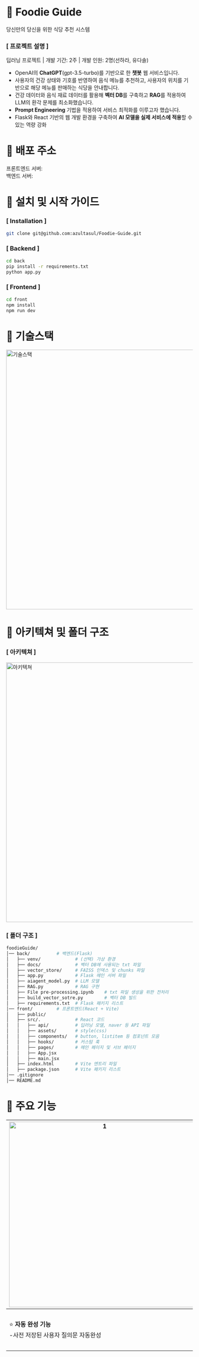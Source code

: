 # 📍 Foodie Guide

당신만의 당신을 위한 식당 추천 시스템

### [ 프로젝트 설명 ]

딥러닝 프로젝트 | 개발 기간: 2주 | 개발 인원: 2명(선하라, 유다솔)

- OpenAI의 **ChatGPT**(gpt-3.5-turbo)를 기반으로 한 **챗봇** 웹 서비스입니다.
- 사용자의 건강 상태와 기호를 반영하여 음식 메뉴를 추천하고, 사용자의 위치를 기반으로 해당 메뉴를 판매하는 식당을 안내합니다.
- 건강 데이터와 음식 재료 데이터를 활용해 **벡터 DB**를 구축하고 **RAG**를 적용하여 LLM의 환각 문제를 최소화했습니다.
- **Prompt Engineering** 기법을 적용하여 서비스 최적화를 이루고자 했습니다.
- Flask와 React 기반의 웹 개발 환경을 구축하여 **AI 모델을 실제 서비스에 적용**할 수 있는 역량 강화

# 📍 배포 주소

프론트엔드 서버:  
백엔드 서버:

# 📍 **설치** 및 시작 가이드

### [ Installation ]

```bash
git clone git@github.com:azultasul/Foodie-Guide.git
```

### [ Backend ]

```bash
cd back
pip install -r requirements.txt
python app.py
```

### [ Frontend ]

```bash
cd front
npm install
npm run dev
```

# 📍 기술스택
<img width="700" alt="기술스택" src="https://github.com/user-attachments/assets/f0e3cbce-84e1-450f-9d2d-fccbf389d1ef" />

# 📍 아키텍쳐 및 폴더 구조

### [ 아키텍쳐 ]
<img width="700" alt="아키텍쳐" src="https://github.com/user-attachments/assets/8accdedf-19eb-4d19-aaae-2d47f489bfc1" />

### [ 폴더 구조 ]

```bash
foodieGuide/
│── back/          # 백엔드(Flask)
│   ├── venv/             # (선택) 가상 환경
│   ├── docs/             # 벡터 DB에 사용되는 txt 파일
│   ├── vector_store/     # FAISS 인덱스 및 chunks 파일
│   ├── app.py            # Flask 메인 서버 파일
│   ├── aiagent_model.py  # LLM 모델
│   ├── RAG.py            # RAG 구현
│   ├── File pre-processing.ipynb    # txt 파일 생성을 위한 전처리
│   ├── build_vector_sotre.py        # 벡터 DB 빌드
│   ├── requirements.txt  # Flask 패키지 리스트
│── front/         # 프론트엔드(React + Vite)
│   ├── public/
│   ├── src/.             # React 코드
│   │   ├── api/          # 딥러닝 모델, naver 등 API 파일
│   │   ├── assets/       # style(css)
│   │   ├── components/   # button, listitem 등 컴포넌트 모음
│   │   ├── hooks/        # 커스텀 훅
│   │   ├── pages/        # 메인 페이지 및 서브 페이지
│   │   ├── App.jsx
│   │   ├── main.jsx
│   ├── index.html        # Vite 엔트리 파일
│   ├── package.json      # Vite 패키지 리스트
│── .gitignore
│── README.md
```

# 📍 주요 기능                                                           

| <img width="500" alt="1" src="https://github.com/user-attachments/assets/0aaf5d65-94ed-465a-8de3-6503478d83b0" /> | <img width="500" alt="2" src="https://github.com/user-attachments/assets/1fafe136-8d3b-4fe5-85f1-0d968c805efc" />                                                               | <img width="500" alt="3" src="https://github.com/user-attachments/assets/af12c1fe-6f64-4c53-9cc2-30c13dabf17d" />    |
| ----------------------------------------------------------------------- | ------------------------------------------------------------------------------------------------------------------------------------------------------------------- | ------------------------------------------------------------------------------------------------------ |
| ⭐ **자동 완성 기능** <br />-사전 저장된 사용자 질의문 자동완성         | ⭐ **일반 대화 기능**<br />- 사용자와 챗봇의 일반 대화<br />⭐ **메뉴 추천 대화 기능**<br />- 사용자의 상태 기반의 식단 및 해당 식단을 제공하는 주변 식당 정보 제공 | ⭐ **지도 기능**<br />- 사용자 위치 기반의 식당 정보를 지도로 표시<br />- 지도에 표시된 식당 정보 제공 |

